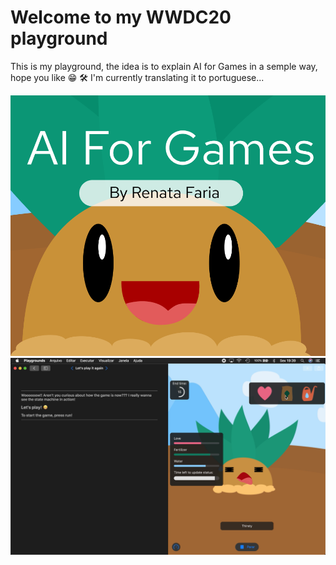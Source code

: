 # Welcome to my WWDC20 playground

This is my playground, the idea is to explain AI for Games in a semple way, hope you like 😁
🛠 I'm currently translating it to portuguese...


![](cover.png)
![](screenshot.png)

